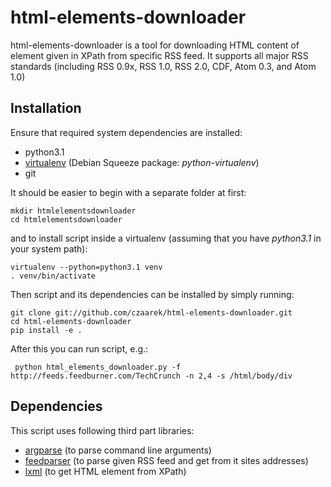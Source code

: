 html-elements-downloader
========================

html-elements-downloader is a tool for downloading HTML content of element
given in XPath from specific RSS feed. It supports all major RSS standards
(including RSS 0.9x, RSS 1.0, RSS 2.0, CDF, Atom 0.3, and Atom 1.0)


Installation
------------

Ensure that required system dependencies are installed:

* python3.1
* [virtualenv](http://www.virtualenv.org/en/latest/index.html) (Debian Squeeze package: *python-virtualenv*)
* git

It should be easier to begin with a separate folder at first:

    mkdir htmlelementsdownloader
    cd htmlelementsdownloader

and to install script inside a virtualenv
(assuming that you have *python3.1* in your system path):

    virtualenv --python=python3.1 venv
    . venv/bin/activate

Then script and its dependencies can be installed by simply running:

    git clone git://github.com/czaarek/html-elements-downloader.git
    cd html-elements-downloader
    pip install -e .

After this you can run script, e.g.:

     python html_elements_downloader.py -f http://feeds.feedburner.com/TechCrunch -n 2,4 -s /html/body/div


Dependencies
------------

This script uses following third part libraries:

* [argparse](http://code.google.com/p/argparse/) (to parse command line arguments)
* [feedparser](http://code.google.com/p/feedparser/) (to parse given RSS feed and get from it sites addresses)
* [lxml](http://lxml.de/) (to get HTML element from XPath)
